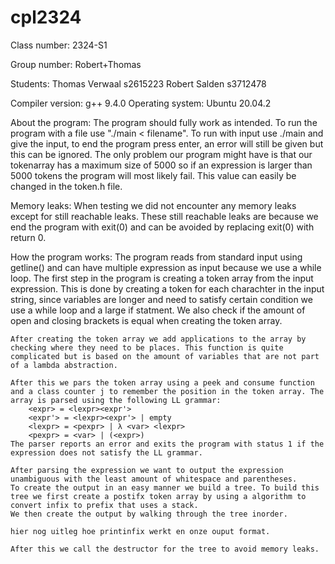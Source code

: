 # cpl2324

Class number: 2324-S1

Group number: Robert+Thomas

Students:
    Thomas Verwaal  s2615223
    Robert Salden   s3712478

Compiler version: 
    g++ 9.4.0
Operating system:
    Ubuntu 20.04.2

About the program:
    The program should fully work as intended. To run the program with a file use "./main < filename". To run with input use ./main and give the input, to end the program press enter, an error will still be given but this can be ignored. The only problem our program might have is that our tokenarray has a maximum size of 5000 so if an expression is larger than 5000 tokens the program will most likely fail. This value can easily be changed in the token.h file. 

Memory leaks:
    When testing we did not encounter any memory leaks except for still reachable leaks. These still reachable leaks are because we end the program with exit(0) and can be avoided by replacing exit(0) with return 0.

How the program works:
    The program reads from standard input using getline() and can have multiple expression as input because we use a while loop.
    The first step in the program is creating a token array from the input expression. This is done by creating a token for each charachter in the input string, since variables are longer and need to satisfy certain condition we use a while loop and a large if statment. We also check if the amount of open and closing brackets is equal when creating the token array.

    After creating the token array we add applications to the array by checking where they need to be places. This function is quite complicated but is based on the amount of variables that are not part of a lambda abstraction.
    
    After this we pars the token array using a peek and consume function and a class counter j to remember the position in the token array. The array is parsed using the following LL grammar:
        <expr> = <lexpr><expr'>
        <expr'> = <lexpr><expr'> | empty
        <lexpr> = <pexpr> | λ <var> <lexpr>
        <pexpr> = <var> | (<expr>)
    The parser reports an error and exits the program with status 1 if the expression does not satisfy the LL grammar.

    After parsing the expression we want to output the expression unambiguous with the least amount of whitespace and parentheses.
    To create the output in an easy manner we build a tree. To build this tree we first create a postifx token array by using a algorithm to convert infix to prefix that uses a stack.
    We then create the output by walking through the tree inorder.
    
    hier nog uitleg hoe printinfix werkt en onze ouput format.
    
    After this we call the destructor for the tree to avoid memory leaks.